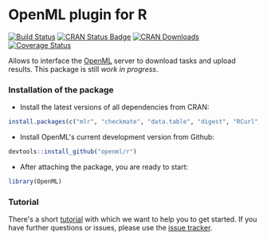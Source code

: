OpenML plugin for R
===================

[![Build Status](https://travis-ci.org/openml/r.svg)](https://travis-ci.org/openml/r)
[![CRAN Status Badge](http://www.r-pkg.org/badges/version/OpenML)](http://cran.r-project.org/web/packages/OpenML)
[![CRAN Downloads](http://cranlogs.r-pkg.org/badges/OpenML)](http://cran.rstudio.com/web/packages/OpenML/index.html)
[![Coverage Status](https://img.shields.io/coveralls/berndbischl/OpenML.svg)](https://coveralls.io/r/berndbischl/OpenML?branch=master)

Allows to interface the [OpenML](http://www.openml.org/frontend/page/home) server to download tasks and upload results. This package is still *work in progress*.

### Installation of the package
* Install the latest versions of all dependencies from CRAN:
```r
install.packages(c("mlr", "checkmate", "data.table", "digest", "RCurl", "stringi", "XML", "RWeka", "devtools"))
```
* Install OpenML's current development version from Github:
```r
devtools::install_github("openml/r")
```
* After attaching the package, you are ready to start:
```r
library(OpenML)
```

### Tutorial
There's a short [tutorial](https://github.com/openml/r/blob/master/doc/knitted/1-Introduction.md) with which we want to help you to get started. If you have further questions or issues, please use the [issue tracker](https://github.com/openml/r/issues).

